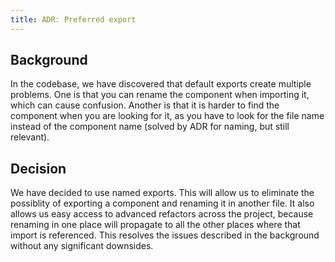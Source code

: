 ```yaml
---
title: ADR: Preferred export
---
```


## Background

In the codebase, we have discovered that default exports create multiple problems. One is that you can rename the component when importing it, which can cause confusion. Another is that it is harder to find the component when you are looking for it, as you have to look for the file name instead of the component name (solved by ADR for naming, but still relevant).

## Decision

We have decided to use named exports. This will allow us to eliminate the possiblity of exporting a component and renaming it in another file. It also allows us easy access to advanced refactors across the project, because renaming in one place will propagate to all the other places where that import is referenced. This resolves the issues described in the background without any significant downsides.
